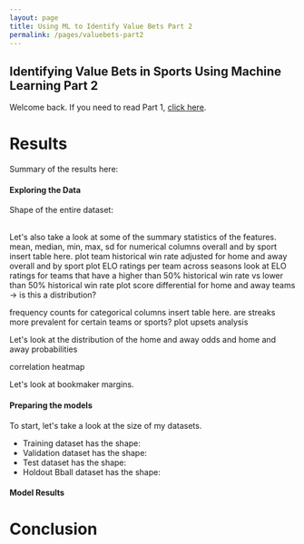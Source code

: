 ```yaml
---
layout: page
title: Using ML to Identify Value Bets Part 2
permalink: /pages/valuebets-part2
---
```


## Identifying Value Bets in Sports Using Machine Learning Part 2

Welcome back. If you need to read Part 1, [click here](projects/valuebets.md).

# Results

Summary of the results here:

#### Exploring the Data

Shape of the entire dataset: 

<br>
Let's also take a look at some of the summary statistics of the features.
mean, median, min, max, sd for numerical columns overall and by sport
insert table here.
plot team historical win rate adjusted for home and away overall and by sport
plot ELO ratings per team across seasons
look at ELO ratings for teams that have a higher than 50% historical win rate vs lower than 50% historical win rate
plot score differential for home and away teams -> is this a distribution?

frequency counts for categorical columns
insert table here.
are streaks more prevalent for certain teams or sports?
plot upsets analysis

Let's look at the distribution of the home and away odds and home and away probabilities

correlation heatmap

Let's look at bookmaker margins.

#### Preparing the models

To start, let's take a look at the size of my datasets.
- Training dataset has the shape:
- Validation dataset has the shape:
- Test dataset has the shape:
- Holdout Bball dataset has the shape:

#### Model Results

# Conclusion